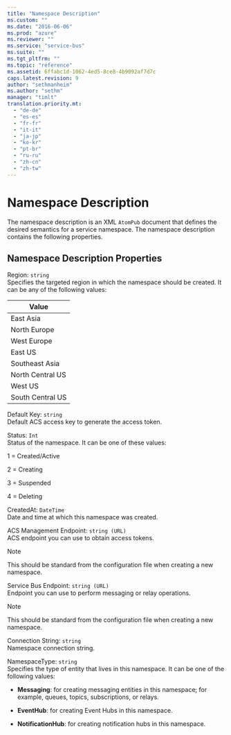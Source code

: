 ```yaml
---
title: "Namespace Description"
ms.custom: ""
ms.date: "2016-06-06"
ms.prod: "azure"
ms.reviewer: ""
ms.service: "service-bus"
ms.suite: ""
ms.tgt_pltfrm: ""
ms.topic: "reference"
ms.assetid: 6ffabc1d-1062-4ed5-8ce8-4b9092af7d7c
caps.latest.revision: 9
author: "sethmanheim"
ms.author: "sethm"
manager: "timlt"
translation.priority.mt: 
  - "de-de"
  - "es-es"
  - "fr-fr"
  - "it-it"
  - "ja-jp"
  - "ko-kr"
  - "pt-br"
  - "ru-ru"
  - "zh-cn"
  - "zh-tw"
---
```

# Namespace Description
The namespace description is an XML `AtomPub` document that defines the desired semantics for a service namespace. The namespace description contains the following properties.  
  
##  <a name="RESTAPIv2_1"></a> Namespace Description Properties  
 Region: `string`  
 Specifies the targeted region in which the namespace should be created. It can be any of the following values:  
  
|Value|  
|-----------|  
|East Asia|  
|North Europe|  
|West Europe|  
|East US|  
|Southeast Asia|  
|North Central US|  
|West US|  
|South Central US|  
  
 Default Key: `string`  
 Default ACS access key to generate the access token.  
  
 Status: `Int`  
 Status of the namespace. It can be one of these values:  
  
 1 = Created/Active  
  
 2 = Creating  
  
 3 = Suspended  
  
 4 = Deleting  
  
 CreatedAt: `DateTime`  
 Date and time at which this namespace was created.  
  
 ACS Management Endpoint: `string (URL)`  
 ACS endpoint you can use to obtain access tokens.  
  
> [!NOTE]
>  This should be standard from the configuration file when creating a new namespace.  
  
 Service Bus Endpoint: `string (URL)`  
 Endpoint you can use to perform messaging or relay operations.  
  
> [!NOTE]
>  This should be standard from the configuration file when creating a new namespace.  
  
 Connection String: `string`  
 Namespace connection string.  
  
 NamespaceType: `string`  
 Specifies the type of entity that lives in this namespace. It can be one of the following values:  
  
-   **Messaging**: for creating messaging entities in this namespace; for example, queues, topics, subscriptions, or relays.  
  
-   **EventHub**: for creating Event Hubs in this namespace.  
  
-   **NotificationHub**: for creating notification hubs in this namespace.